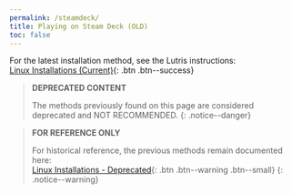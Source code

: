 ```yaml
---
permalink: /steamdeck/
title: Playing on Steam Deck (OLD)
toc: false
---
```


For the latest installation method, see the Lutris instructions:<br/>
[Linux Installations (Current)](../linux/){: .btn .btn--success}

> **DEPRECATED CONTENT**
> 
> The methods previously found on this page are considered deprecated and NOT RECOMMENDED.
{: .notice--danger}

> **FOR REFERENCE ONLY**
> 
> For historical reference, the previous methods remain documented here:<br/>
> [Linux Installations - Deprecated](/linux-deprecated){: .btn .btn--warning .btn--small}
{: .notice--warning}
